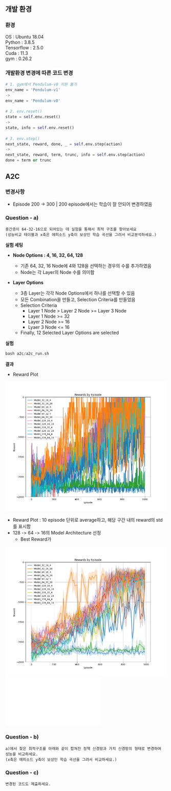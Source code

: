 ## 개발 환경
### 환경
OS : Ubuntu 18.04<br>
Python : 3.8.5<br>
Tensorflow : 2.5.0<br>
Cuda : 11.3<br>
gym : 0.26.2<br>

### 개발환경 변경에 따른 코드 변경
```python
# 1. gym에서 Pendulum-v0 지원 불가
env_name = 'Pendulum-v1'
->
env_name = 'Pendulum-v0'

# 2. env.reset()
state = self.env.reset()
->
state, info = self.env.reset()

# 3. env.step()
next_state, reward, done, _ = self.env.step(action)
->
next_state, reward, term, trunc, info = self.env.step(action)
done = term or trunc
```



## A2C

### 변경사항
- Episode 200 -> 300 | 200 episode에서는 학습이 잘 안되어 변경하였음


### Question - a) 
```
중간층이 64-32-16으로 되어있는 데 실험을 통해서 최적 구조를 찾아보세요
(성능비교 테이블과 x축은 에피소드 y축이 보상인 학습 곡선을 그려서 비교분석하세요.)
```
<b> 실험 세팅 </b>
- <b>Node Options : 4, 16, 32, 64, 128</b>
    - 기존 64, 32, 16 Node에 4와 128을 선택하는 경우의 수를 추가하였음
    - Node는 각 Layer의 Node 수를 의미함

- <b> Layer Options </b>
    - 3층 Layer는 각각 Node Options에서 하나를 선택할 수 있음
    - 모든 Combination을 만들고, Selection Criteria를 만들었음
    - Selection Criteria
        - Layer 1 Node > Layer 2 Node >= Layer 3 Node
        - Layer 1 Node >= 32
        - Layer 2 Node >= 16
        - Lyaer 3 Node <= 16
    - Finally, 12 Selected Layer Options are selected
    
<b> 실험 </b>
```python
bash a2c/a2c_run.sh
```

<b> 결과 </b>
- Reward Plot

![Reward Plot](./a2c/Results/total.png?raw=true "Reward Plot")

- Reward Plot : 10 episode 단위로 average하고, 해당 구간 내의 reward의 std를 표시함
- 128 -> 64 -> 16의 Model Architecture 선정
    - Best Reward가

![Scaled Reward plot](./a2c/Results/scaled_total.png?raw=true "Scaled Reward Plot")
![best Model](./a2c/Results/Best_Model.mpy?raw=true "Best Model")

### Question - b) 
```
a)에서 찾은 최적구조를 아래와 같이 합쳐진 정책 신경망과 가치 신경망의 형태로 변경하여 성능을 비교하세요. 
(x축은 에피소드 y축이 보상인 학습 곡선을 그려서 비교하세요.)
```

### Question - c) 
```
변경된 코드도 제출하세요. 
```